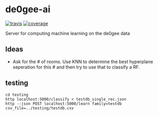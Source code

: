 # de0gee-ai

[![travis](https://travis-ci.org/de0gee/de0gee-ai.svg?branch=master)](https://travis-ci.org/de0gee/de0gee-ai) 
[![coverage](https://img.shields.io/badge/coverage-94%25-brightgreen.svg)](https://gocover.io/github.com/de0gee/de0gee-ai)


Server for computing machine learning on the de0gee data

## Ideas

- Ask for the # of rooms. Use KNN to determine the best hyperplane seperation for this # and then try to use that to classify a RF.

## testing

```
cd testing
http localhost:5000/classify < testdb_single_rec.json
http --json POST localhost:5000/learn family=testdb csv_file=../testing/testdb.csv
```